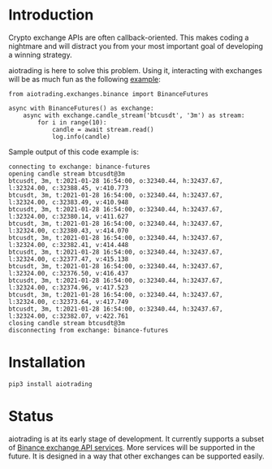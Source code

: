 # Introduction

Crypto exchange APIs are often callback-oriented. This makes coding a nightmare and will distract you from your most important goal of developing a winning strategy.

aiotrading is here to solve this problem. Using it, interacting with exchanges will be as much fun as the following [example](https://github.com/fadishei/aiotrading/blob/master/examples/candle_stream.py):

    from aiotrading.exchanges.binance import BinanceFutures

    async with BinanceFutures() as exchange:
        async with exchange.candle_stream('btcusdt', '3m') as stream:
            for i in range(10):
                candle = await stream.read()
                log.info(candle)
	    
Sample output of this code example is:

    connecting to exchange: binance-futures
    opening candle stream btcusdt@3m
    btcusdt, 3m, t:2021-01-28 16:54:00, o:32340.44, h:32437.67, l:32324.00, c:32388.45, v:410.773
    btcusdt, 3m, t:2021-01-28 16:54:00, o:32340.44, h:32437.67, l:32324.00, c:32383.49, v:410.948
    btcusdt, 3m, t:2021-01-28 16:54:00, o:32340.44, h:32437.67, l:32324.00, c:32380.14, v:411.627
    btcusdt, 3m, t:2021-01-28 16:54:00, o:32340.44, h:32437.67, l:32324.00, c:32380.43, v:414.070
    btcusdt, 3m, t:2021-01-28 16:54:00, o:32340.44, h:32437.67, l:32324.00, c:32382.41, v:414.448
    btcusdt, 3m, t:2021-01-28 16:54:00, o:32340.44, h:32437.67, l:32324.00, c:32377.47, v:415.138
    btcusdt, 3m, t:2021-01-28 16:54:00, o:32340.44, h:32437.67, l:32324.00, c:32376.50, v:416.437
    btcusdt, 3m, t:2021-01-28 16:54:00, o:32340.44, h:32437.67, l:32324.00, c:32374.96, v:417.523
    btcusdt, 3m, t:2021-01-28 16:54:00, o:32340.44, h:32437.67, l:32324.00, c:32373.64, v:417.749
    btcusdt, 3m, t:2021-01-28 16:54:00, o:32340.44, h:32437.67, l:32324.00, c:32382.07, v:422.761
    closing candle stream btcusdt@3m
    disconnecting from exchange: binance-futures

# Installation

    pip3 install aiotrading
    
# Status

aiotrading is at its early stage of development. It currently supports a subset of [Binance exchange API services](https://binance-docs.github.io/apidocs/futures/en/). More services will be supported in the future. It is designed in a way that other exchanges can be supported easily.